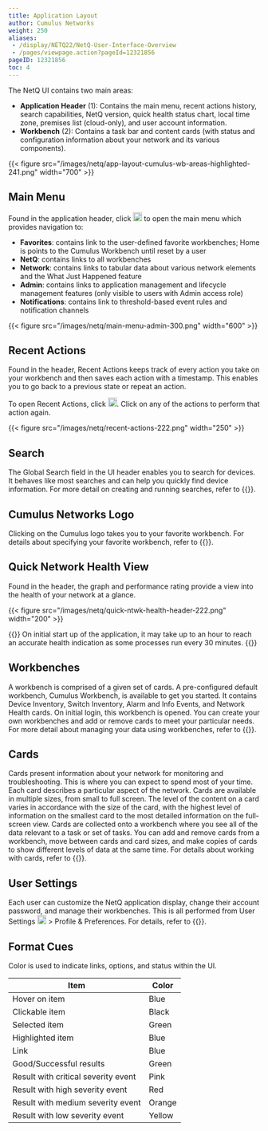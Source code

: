 ```yaml
---
title: Application Layout
author: Cumulus Networks
weight: 250
aliases:
 - /display/NETQ22/NetQ-User-Interface-Overview
 - /pages/viewpage.action?pageId=12321856
pageID: 12321856
toc: 4
---
```

The NetQ UI contains two main areas:

- **Application Header** (1): Contains the main menu, recent actions history, search capabilities, NetQ version, quick health status chart, local time zone, premises list (cloud-only), and user account information.
- **Workbench** (2): Contains a task bar and content cards (with status and configuration information about your network and its various components).

{{< figure src="/images/netq/app-layout-cumulus-wb-areas-highlighted-241.png" width="700" >}}

## Main Menu

Found in the application header, click <img src="https://icons.cumulusnetworks.com/01-Interface-Essential/03-Menu/navigation-menu.svg" height="18" width="18"/> to open the main menu which provides navigation to:

- **Favorites**: contains link to the user-defined favorite workbenches; Home is points to the Cumulus Workbench until reset by a user
- **NetQ**: contains links to all workbenches
- **Network**: contains links to tabular data about various network elements and the What Just Happened feature
- **Admin**: contains links to application management and lifecycle management features (only visible to users with Admin access role)
- **Notifications**: contains link to threshold-based event rules and notification channels

{{< figure src="/images/netq/main-menu-admin-300.png" width="600" >}}

## Recent Actions

Found in the header, Recent Actions keeps track of every action you take on your workbench and then saves each action with a timestamp. This enables you to go back to a previous state or repeat an action.

To open Recent Actions, click <img src="https://icons.cumulusnetworks.com/05-Internet-Networks-Servers/01-Worldwide-Web/network-clock.svg" height="18" width="18"/>. Click on any of the actions to perform that action again.

{{< figure src="/images/netq/recent-actions-222.png" width="250" >}}

## Search

The Global Search field in the UI header enables you to search for devices. It behaves like most searches and can help you quickly find device information. For more detail on creating and running searches, refer to {{<link title="Create and Run Searches">}}.

## Cumulus Networks Logo

Clicking on the Cumulus logo takes you to your favorite workbench. For details about specifying your favorite workbench, refer to {{<link title="Set User Preferences">}}.

## Quick Network Health View

Found in the header, the graph and performance rating provide a view into the health of your network at a glance.

{{< figure src="/images/netq/quick-ntwk-health-header-222.png" width="200" >}}

{{<notice note>}}
On initial start up of the application, it may take up to an hour to reach an accurate health indication as some processes run every 30 minutes.
{{</notice>}}

## Workbenches

A workbench is comprised of a given set of cards. A pre-configured default workbench, Cumulus Workbench, is available to get you started. It contains Device Inventory, Switch Inventory, Alarm and Info Events, and Network Health cards. On initial login, this workbench is opened. You can create your own workbenches and add or remove cards to meet your particular needs. For more detail about managing your data using workbenches, refer to {{<link title="Focus Your Monitoring Using Workbenches">}}.

## Cards

Cards present information about your network for monitoring and troubleshooting. This is where you can expect to spend most of your time. Each card describes a particular aspect of the network. Cards are available in multiple sizes, from small to full screen. The level of the content on a card varies in accordance with the size of the card, with the highest level of information on the smallest card to the most detailed information on the full-screen view. Cards are collected onto a workbench where you see all of the data relevant to a task or set of tasks. You can add and remove cards from a workbench, move between cards and card sizes, and make copies of cards to show different levels of data at the same time. For details about working with cards, refer to {{<link title="Access Data with Cards">}}.

## User Settings

Each user can customize the NetQ application display, change their account password, and manage their workbenches. This is all performed from User Settings <img src="https://icons.cumulusnetworks.com/17-Users/19-Natural-Close%20Up-Single%20User-Man/single-man-circle.svg" height="18" width="18"/> > Profile & Preferences. For details, refer to {{<link title="Set User Preferences">}}.

## Format Cues

Color is used to indicate links, options, and status within the UI.

| Item                                | Color  |
| ----------------------------------- | ------ |
| Hover on item                       | Blue   |
| Clickable item                      | Black  |
| Selected item                       | Green  |
| Highlighted item                    | Blue   |
| Link                                | Blue   |
| Good/Successful results             | Green  |
| Result with critical severity event | Pink   |
| Result with high severity event     | Red    |
| Result with medium severity event   | Orange |
| Result with low severity event      | Yellow |

